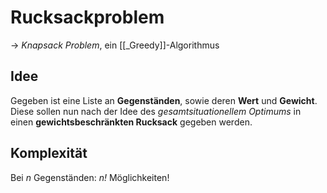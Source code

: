 # Rucksackproblem

-> _Knapsack Problem_, ein [[_Greedy]]-Algorithmus

## Idee
Gegeben ist eine Liste an **Gegenständen**, sowie deren **Wert** und **Gewicht**.
Diese sollen nun nach der Idee des *gesamtsituationellem Optimums* in einen **gewichtsbeschränkten Rucksack** gegeben werden.

## Komplexität
Bei _n_ Gegenständen: _n!_ Möglichkeiten!